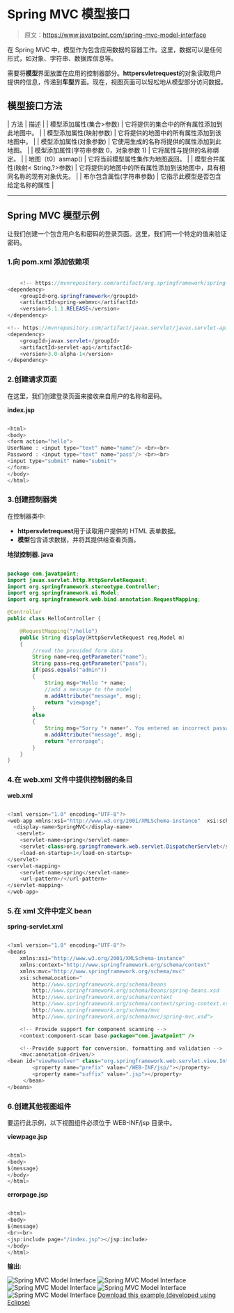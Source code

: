 # Spring MVC 模型接口

> 原文：<https://www.javatpoint.com/spring-mvc-model-interface>

在 Spring MVC 中，模型作为包含应用数据的容器工作。这里，数据可以是任何形式，如对象、字符串、数据库信息等。

需要将**模型**界面放置在应用的控制器部分。**httpersvletrequest**的对象读取用户提供的信息，传递到**车型**界面。现在，视图页面可以轻松地从模型部分访问数据。

## 模型接口方法

| 方法 | 描述 |
| 模型添加属性(集合>参数) | 它将提供的集合中的所有属性添加到此地图中。 |
| 模型添加属性(映射<string>参数)</string> | 它将提供的地图中的所有属性添加到该地图中。 |
| 模型添加属性(对象参数) | 它使用生成的名称将提供的属性添加到此地图。 |
| 模型添加属性(字符串参数 0，对象参数 1) | 它将属性与提供的名称绑定。 |
| 地图〔t0〕asmap() | 它将当前模型属性集作为地图返回。 |
| 模型合并属性(映射< String,?>参数) | 它将提供的地图中的所有属性添加到该地图中，具有相同名称的现有对象优先。 |
| 布尔包含属性(字符串参数) | 它指示此模型是否包含给定名称的属性 |

* * *

## Spring MVC 模型示例

让我们创建一个包含用户名和密码的登录页面。这里，我们用一个特定的值来验证密码。

### 1.向 pom.xml 添加依赖项

```java

    <!-- https://mvnrepository.com/artifact/org.springframework/spring-webmvc -->
<dependency>
    <groupId>org.springframework</groupId>
    <artifactId>spring-webmvc</artifactId>
    <version>5.1.1.RELEASE</version>
</dependency>

<!-- https://mvnrepository.com/artifact/javax.servlet/javax.servlet-api -->
<dependency>  
    <groupId>javax.servlet</groupId>  
    <artifactId>servlet-api</artifactId>  
    <version>3.0-alpha-1</version>  
</dependency>

```

### 2.创建请求页面

在这里，我们创建登录页面来接收来自用户的名称和密码。

**index.jsp**

```java

<html>
<body>
<form action="hello">
UserName : <input type="text" name="name"/> <br><br>
Password : <input type="text" name="pass"/> <br><br> 
<input type="submit" name="submit">
</form>
</body>
</html>

```

### 3.创建控制器类

在控制器类中:

*   **httpersvletrequest**用于读取用户提供的 HTML 表单数据。
*   **模型**包含请求数据，并将其提供给查看页面。

**地狱控制器. java**

```java

package com.javatpoint;
import javax.servlet.http.HttpServletRequest;
import org.springframework.stereotype.Controller;
import org.springframework.ui.Model;
import org.springframework.web.bind.annotation.RequestMapping;

@Controller
public class HelloController {

	@RequestMapping("/hello")
	public String display(HttpServletRequest req,Model m)
	{
		//read the provided form data
		String name=req.getParameter("name");
		String pass=req.getParameter("pass");
		if(pass.equals("admin"))
		{
			String msg="Hello "+ name;
			//add a message to the model
			m.addAttribute("message", msg);
			return "viewpage";
		}
		else
		{
			String msg="Sorry "+ name+". You entered an incorrect password";
			m.addAttribute("message", msg);
			return "errorpage";
		}	
	}
}

```

### 4.在 web.xml 文件中提供控制器的条目

**web.xml**

```java

<?xml version="1.0" encoding="UTF-8"?>
<web-app xmlns:xsi="http://www.w3.org/2001/XMLSchema-instance"  xsi:schemaLocation="http://java.sun.com/xml/ns/javaee http://java.sun.com/xml/ns/javaee/web-app_3_0.xsd" id="WebApp_ID" version="3.0">
  <display-name>SpringMVC</display-name>
   <servlet>  
    <servlet-name>spring</servlet-name>  
    <servlet-class>org.springframework.web.servlet.DispatcherServlet</servlet-class>  
    <load-on-startup>1</load-on-startup>    
</servlet>  
<servlet-mapping>  
    <servlet-name>spring</servlet-name>  
    <url-pattern>/</url-pattern>  
</servlet-mapping>  
</web-app>

```

### 5.在 xml 文件中定义 bean

**spring-servlet.xml**

```java

<?xml version="1.0" encoding="UTF-8"?>
<beans 
	xmlns:xsi="http://www.w3.org/2001/XMLSchema-instance" 
	xmlns:context="http://www.springframework.org/schema/context"
	xmlns:mvc="http://www.springframework.org/schema/mvc"
	xsi:schemaLocation="
		http://www.springframework.org/schema/beans
    	http://www.springframework.org/schema/beans/spring-beans.xsd
    	http://www.springframework.org/schema/context
    	http://www.springframework.org/schema/context/spring-context.xsd
    	http://www.springframework.org/schema/mvc
        http://www.springframework.org/schema/mvc/spring-mvc.xsd">

	<!-- Provide support for component scanning -->
	<context:component-scan base-package="com.javatpoint" />

	<!--Provide support for conversion, formatting and validation -->
	<mvc:annotation-driven/>
<bean id="viewResolver" class="org.springframework.web.servlet.view.InternalResourceViewResolver">
        <property name="prefix" value="/WEB-INF/jsp/"></property>
        <property name="suffix" value=".jsp"></property>        
     </bean>
</beans>

```

### 6.创建其他视图组件

要运行此示例，以下视图组件必须位于 WEB-INF/jsp 目录中。

**viewpage.jsp**

```java

<html>
<body>
${message}
</body>
</html>

```

**errorpage.jsp**

```java

<html>
<body>
${message}
<br><br>
<jsp:include page="/index.jsp"></jsp:include>
</body>
</html>

```

**输出:**

![Spring MVC Model Interface](../img/2e20e7ab09039b400690996c8b1ee306.png)
![Spring MVC Model Interface](../img/6c3eda1442099f053ced43427aad6d0e.png)
![Spring MVC Model Interface](../img/f83b5ef30ac5d5d8546ad84c750a98fc.png)
![Spring MVC Model Interface](../img/8be35906341164b98447c19ea5422e70.png)
![Spring MVC Model Interface](../img/6e8609e12412f1e828444504d2015f13.png)
[Download this example (developed using Eclipse)](https://static.javatpoint.com/sppages/download/SpringMVCRequestModel.zip)